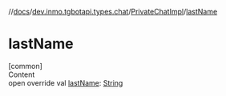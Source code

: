 //[docs](../../../index.md)/[dev.inmo.tgbotapi.types.chat](../index.md)/[PrivateChatImpl](index.md)/[lastName](last-name.md)



# lastName  
[common]  
Content  
open override val [lastName](last-name.md): [String](https://kotlinlang.org/api/latest/jvm/stdlib/kotlin/-string/index.html)  



